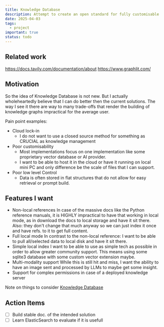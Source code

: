 ```yaml
---
title: Knowledge Database
description: Attempt to create an open standard for fully customisable documentation.
date: 2025-04-03
tags:
  - project
important: true
status: todo
---
```


## Related work

https://docs.tavily.com/documentation/about
https://www.graphlit.com/

## Motivation

So the idea of Knowledge Database is not new. 
But I actually wholeheartedly believe that I can do better then the current solutions.
The way I see it there are way to many trade-offs that render the building of knowledge
graphs impractical for the average user.

Pain point examples:

- Cloud lock-in
    - I do not want to use a closed source method for something as CRUCIAL as knowledge management
- Poor customisability
    - Most implementations focus on one implementation like some proprietary vector database or AI provider.
    - I want to be able to host it in the cloud or have it running on local mini
    PC and only difference be the scale of files that I can support. 
- Poor low level Control
    - Data is often stored in flat structures that do not allow for easy retrieval or prompt build.

## Features I want

- Non-local references
    In case of the massive docs like the Python reference manuals, it is
    HIGHLY impractical to have that working in local mode, as in download the
    docs to local storage and have it sit there. Also: they don't change that
    much anyway so we can just index it once and have refs. to it to get full
    content.
- Full local mode
    In contrast to the non-local reference: I want to be able to pull
    all/selected data to local disk and have it sit there.
- Simple local index
    I want to be able to use as simple tech as possible in order to allow
    greater community support. This means using some sqlite3 database 
    with some custom vector extension maybe.
- Multi-modality support
    While this is still hit and miss, I want the ability to have an image sent
    and processed by LLMs to maybe get some insight.
- Support for complex permissions in case of a deployed knowledge server

Note on things to consider [Knowledge Database](../notes/Knowledge%20Database.md)

## Action Items

- [ ] Build stable doc. of the intended solution
- [ ] Learn ElasticSearch to evaluate if it is usefull
